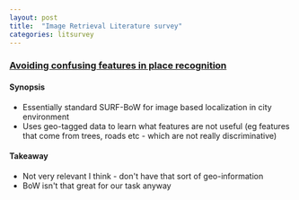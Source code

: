 ```yaml
---
layout: post
title:  "Image Retrieval Literature survey"
categories: litsurvey
---
```


### [Avoiding confusing features in place recognition](http://www.di.ens.fr/~josef/publications/knopp10.pdf)
#### Synopsis
- Essentially standard SURF-BoW for image based localization in city environment
- Uses geo-tagged data to learn what features are not useful (eg features that come from trees,
        roads etc - which are not really discriminative)

#### Takeaway
- Not very relevant I think - don't have that sort of geo-information
- BoW isn't that great for our task anyway
